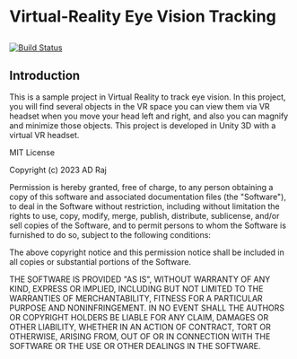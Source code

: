 # Virtual-Reality Eye Vision Tracking
## 

[![Build Status](https://travis-ci.org/anksji/Virtual-Reality-Eye-Vision-Inline-PicoVR.svg?branch=main)](https://travis-ci.org/anksji/Virtual-Reality-Eye-Vision-Inline-PicoVR)

## Introduction
This is a sample project in Virtual Reality to track eye vision. In this project, you will find several objects in the VR space you can view them via VR headset when you move your head left and right, and also you can magnify and minimize those objects. This project is developed in Unity 3D with a virtual VR headset.



MIT License

Copyright (c) 2023 AD Raj

Permission is hereby granted, free of charge, to any person obtaining a copy
of this software and associated documentation files (the "Software"), to deal
in the Software without restriction, including without limitation the rights
to use, copy, modify, merge, publish, distribute, sublicense, and/or sell
copies of the Software, and to permit persons to whom the Software is
furnished to do so, subject to the following conditions:

The above copyright notice and this permission notice shall be included in all
copies or substantial portions of the Software.

THE SOFTWARE IS PROVIDED "AS IS", WITHOUT WARRANTY OF ANY KIND, EXPRESS OR
IMPLIED, INCLUDING BUT NOT LIMITED TO THE WARRANTIES OF MERCHANTABILITY,
FITNESS FOR A PARTICULAR PURPOSE AND NONINFRINGEMENT. IN NO EVENT SHALL THE
AUTHORS OR COPYRIGHT HOLDERS BE LIABLE FOR ANY CLAIM, DAMAGES OR OTHER
LIABILITY, WHETHER IN AN ACTION OF CONTRACT, TORT OR OTHERWISE, ARISING FROM,
OUT OF OR IN CONNECTION WITH THE SOFTWARE OR THE USE OR OTHER DEALINGS IN THE
SOFTWARE.

